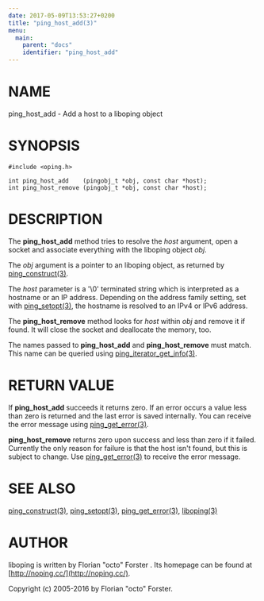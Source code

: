 ```yaml
---
date: 2017-05-09T13:53:27+0200
title: "ping_host_add(3)"
menu:
  main:
    parent: "docs"
    identifier: "ping_host_add"
---
```

# NAME

ping\_host\_add - Add a host to a liboping object

# SYNOPSIS

    #include <oping.h>

    int ping_host_add    (pingobj_t *obj, const char *host);
    int ping_host_remove (pingobj_t *obj, const char *host);

# DESCRIPTION

The __ping\_host\_add__ method tries to resolve the _host_ argument, open a
socket and associate everything with the liboping object _obj_.

The _obj_ argument is a pointer to an liboping object, as returned by
[ping\_construct(3)](http://man.he.net/man3/ping\_construct).

The _host_ parameter is a '\\0' terminated string which is interpreted as a
hostname or an IP address. Depending on the address family setting, set with
[ping\_setopt(3)](http://man.he.net/man3/ping\_setopt), the hostname is resolved to an IPv4 or IPv6 address.

The __ping\_host\_remove__ method looks for _host_ within _obj_ and remove it if
found. It will close the socket and deallocate the memory, too.

The names passed to __ping\_host\_add__ and __ping\_host\_remove__ must match. This
name can be queried using [ping\_iterator\_get\_info(3)](http://man.he.net/man3/ping\_iterator\_get\_info).

# RETURN VALUE

If __ping\_host\_add__ succeeds it returns zero. If an error occurs a value less
than zero is returned and the last error is saved internally. You can receive
the error message using [ping\_get\_error(3)](http://man.he.net/man3/ping\_get\_error).

__ping\_host\_remove__ returns zero upon success and less than zero if it failed.
Currently the only reason for failure is that the host isn't found, but this is
subject to change. Use [ping\_get\_error(3)](http://man.he.net/man3/ping\_get\_error) to receive the error message.

# SEE ALSO

[ping\_construct(3)](http://man.he.net/man3/ping\_construct),
[ping\_setopt(3)](http://man.he.net/man3/ping\_setopt),
[ping\_get\_error(3)](http://man.he.net/man3/ping\_get\_error),
[liboping(3)](http://man.he.net/man3/liboping)

# AUTHOR

liboping is written by Florian "octo" Forster <ff at octo.it>.
Its homepage can be found at [http://noping.cc/](http://noping.cc/).

Copyright (c) 2005-2016 by Florian "octo" Forster.
